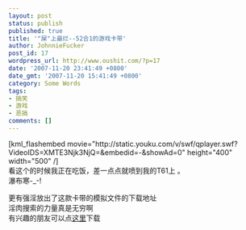 ```yaml
---
layout: post
status: publish
published: true
title: '"屎"上最烂--52合1的游戏卡带'
author: JohnnieFucker
post_id: 17
wordpress_url: http://www.oushit.com/?p=17
date: '2007-11-20 23:41:49 +0800'
date_gmt: '2007-11-20 15:41:49 +0800'
category: Some Words
tags:
- 搞笑
- 游戏
- 恶搞
comments: []
---
```

<p>[kml_flashembed movie="http://static.youku.com/v/swf/qplayer.swf?VideoIDS=XMTE3Njk3NjQ=&amp;embedid=-&amp;showAd=0" height="400" width="500" /]<br />
看这个的时候我正在吃饭，差一点点就喷到我的T61上 。<br />
瀑布寒-_-!</p>
<p>更有强淫放出了这款卡带的模拟文件的下载地址<br />
淫肉搜索的力量真是无穷啊<br />
有兴趣的朋友可以点<a href="http://www.chinaemu.org/rom/html/40/soft_23876.html" target="_blank">这里</a>下载</p>
